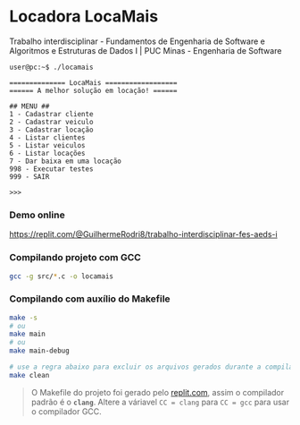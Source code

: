 # Locadora LocaMais

Trabalho interdisciplinar - Fundamentos de Engenharia de Software e Algoritmos e Estruturas de Dados I | PUC Minas - Engenharia de Software

```console
user@pc:~$ ./locamais 

============== LocaMais ==================
====== A melhor solução em locação! ======

## MENU ##
1 - Cadastrar cliente
2 - Cadastrar veiculo
3 - Cadastrar locação
4 - Listar clientes
5 - Listar veiculos
6 - Listar locações
7 - Dar baixa em uma locação
998 - Executar testes
999 - SAIR

>>> 
```

### Demo online

https://replit.com/@GuilhermeRodri8/trabalho-interdisciplinar-fes-aeds-i

### Compilando projeto com GCC

```sh
gcc -g src/*.c -o locamais
```

### Compilando com auxílio do Makefile

```sh
make -s
# ou
make main
# ou
make main-debug

# use a regra abaixo para excluir os arquivos gerados durante a compilação.
make clean
```

> O Makefile do projeto foi gerado pelo [replit.com](https://replit.com), assim o compilador padrão é o **`clang`**. Altere a váriavel `CC = clang` para `CC = gcc` para usar o compilador GCC.
